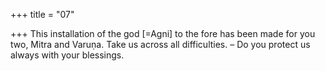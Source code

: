 +++
title = "07"

+++
This installation of the god [=Agni] to the fore has been made for you  two, Mitra and Varuṇa.
Take us across all difficulties. – Do you protect us always with your
blessings.